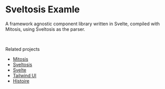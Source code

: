 # Sveltosis Examle

A framework agnostic component library written in Svelte, compiled with Mitosis, using Sveltosis as the parser.

<br>

Related projects

- <a href="https://github.com/BuilderIO/mitosis">Mitosis</a>
- <a href="https://github.com/sveltosis/sveltosis">Sveltosis</a>
- <a href="https://github.com/sveltejs/svelte">Svelte</a>
- <a href="https://tailwindui.com/">Tailwind UI</a>
- <a href="https://histoire.dev/">Histoire</a>
</p>
